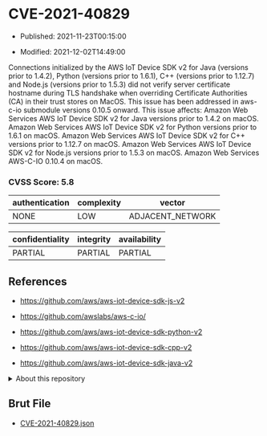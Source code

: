 # CVE-2021-40829

- Published: 2021-11-23T00:15:00

- Modified: 2021-12-02T14:49:00

Connections initialized by the AWS IoT Device SDK v2 for Java (versions prior to 1.4.2), Python (versions prior to 1.6.1), C++ (versions prior to 1.12.7) and Node.js (versions prior to 1.5.3) did not verify server certificate hostname during TLS handshake when overriding Certificate Authorities (CA) in their trust stores on MacOS. This issue has been addressed in aws-c-io submodule versions 0.10.5 onward. This issue affects: Amazon Web Services AWS IoT Device SDK v2 for Java versions prior to 1.4.2 on macOS. Amazon Web Services AWS IoT Device SDK v2 for Python versions prior to 1.6.1 on macOS. Amazon Web Services AWS IoT Device SDK v2 for C++ versions prior to 1.12.7 on macOS. Amazon Web Services AWS IoT Device SDK v2 for Node.js versions prior to 1.5.3 on macOS. Amazon Web Services AWS-C-IO 0.10.4 on macOS.

### CVSS Score: **5.8**

| authentication | complexity | vector |
| --- | --- | --- |
| NONE | LOW | ADJACENT_NETWORK |

| confidentiality | integrity | availability |
| --- | --- | --- |
| PARTIAL | PARTIAL | PARTIAL |

## References

* https://github.com/aws/aws-iot-device-sdk-js-v2

* https://github.com/awslabs/aws-c-io/

* https://github.com/aws/aws-iot-device-sdk-python-v2

* https://github.com/aws/aws-iot-device-sdk-cpp-v2

* https://github.com/aws/aws-iot-device-sdk-java-v2

<details>
<summary>About this repository</summary> 

  This repository is part of the project [Live Hack CVE](https://github.com/Live-Hack-CVE). Main website can be found [www.live-hack.org](https://www.live-hack.org) 
  
  Made by [Sn0wAlice](https://github.com/Sn0wAlice) for the people that care about security and need to have a feed of the latest CVEs. Hope you enjoy it, don't forget to star the repo and follow me on [Twitter](https://twitter.com/Sn0wAlice) and [Github](https://github.com/Sn0wAlice). And that is my [personnal website](https://www.alice-snow.me/)

  - [Home Page](https://github.com/Live-Hack-CVE)
  - [Framework](https://github.com/Live-Hack-CVE/cve-framework)
  - [CVE database](https://github.com/Live-Hack-CVE/full_database)
  - [Changelog](https://github.com/Live-Hack-CVE/Changelog)
</details>

## Brut File

* [CVE-2021-40829.json](https://raw.githubusercontent.com/Live-Hack-CVE/full_database/main/cves/2021/CVE-2021-40829.json)

